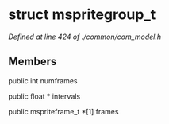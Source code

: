 # struct mspritegroup_t

*Defined at line 424 of ./common/com_model.h*

## Members

public int numframes

public float * intervals

public mspriteframe_t *[1] frames



